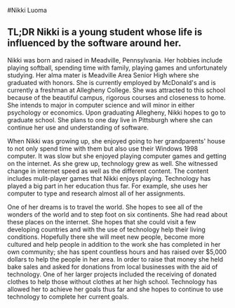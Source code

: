 #Nikki Luoma
## TL;DR Nikki is a young student whose life is influenced by the software around her.
Nikki was born and raised in Meadville, Pennsylvania. Her hobbies include playing softball, spending time with family, playing games and unfortunately studying. Her alma mater is Meadville Area Senior High where she graduated with honors. She is currently employed by McDonald's and is currently a freshman at Allegheny College. She was attracted to this school because of the beautiful campus, rigorous courses and closeness to home. She intends to major in computer science and will minor in either psychology or economics. Upon graduating Allegheny, Nikki hopes to go to graduate school. She plans to one day live in Pittsburgh where she can continue her use and understanding of software.

When Nikki was growing up, she enjoyed going to her grandparents' house to not only spend time with them but also use their Windows 1998 computer. It was slow but she enjoyed playing computer games and getting on the internet. As she grew up, technology grew as well. She witnessed change in internet speed as well as the different content. The content includes mulit-player games that Nikki enjoys playing. Technology has played a big part in her education thus far. For example, she uses her computer to type and research almost all of her assignments.

One of her dreams is to travel the world. She hopes to see all of the wonders of the world and to step foot on six continents. She had read about these places on the internet. She hopes that she could visit a few developing countries and with the use of technology help their living conditions. Hopefully there she will meet new people, become more cultured and help people in addition to the work she has completed in her own community; she has spent countless hours and has raised over $5,000 dollars to help the people in her area. In order to raise that money she held bake sales and asked for donations from local businesses with the aid of technology. One of her larger projects included the receiving of donated clothes to help those without clothes at her high school. Technology has allowed her to achieve her goals thus far and she hopes to continue to use technology to complete her current goals.

